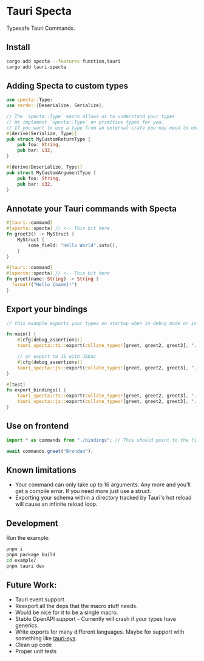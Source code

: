 # Tauri Specta

Typesafe Tauri Commands.

## Install

```bash
cargo add specta --features function,tauri
cargo add tauri-specta
```

## Adding Specta to custom types

```rust
use specta::Type;
use serde::{Deserialize, Serialize};

// The `specta::Type` macro allows us to understand your types
// We implement `specta::Type` on primitive types for you.
// If you want to use a type from an external crate you may need to enable the feature on Specta.
#[derive(Serialize, Type)]
pub struct MyCustomReturnType {
    pub foo: String,
    pub bar: i32,
}

#[derive(Deserialize, Type)]
pub struct MyCustomArgumentType {
    pub foo: String,
    pub bar: i32,
}
```

## Annotate your Tauri commands with Specta

```rust
#[tauri::command]
#[specta::specta] // <-- This bit here
fn greet3() -> MyStruct {
    MyStruct {
        some_field: "Hello World".into(),
    }
}

#[tauri::command]
#[specta::specta] // <-- This bit here
fn greet(name: String) -> String {
  format!("Hello {name}!")
}
```

## Export your bindings

```rust
// this example exports your types on startup when in debug mode or in a unit test. You can do whatever.

fn main() {
    #[cfg(debug_assertions)]
    tauri_specta::ts::export(collate_types![greet, greet2, greet3], "../src/bindings.ts").unwrap();

    // or export to JS with JSDoc
    #[cfg(debug_assertions)]
    tauri_specta::js::export(collate_types![greet, greet2, greet3], "../src/bindings.js").unwrap();
}

#[test]
fn export_bindings() {
    tauri_specta::ts::export(collate_types![greet, greet2, greet3], "../src/bindings.ts").unwrap();
    tauri_specta::js::export(collate_types![greet, greet2, greet3], "../src/bindings.js").unwrap();
}
```

## Use on frontend

```ts
import * as commands from "./bindings"; // This should point to the file we export from Rust

await commands.greet("Brendan");
```

## Known limitations

 - Your command can only take up to 16 arguments. Any more and you'll get a compile error. If you need more just use a struct.
 - Exporting your schema within a directory tracked by Tauri's hot reload will cause an infinite reload loop.

## Development

Run the example:

```bash
pnpm i
pnpm package build
cd example/
pnpm tauri dev
```

## Future Work:

 - Tauri event support
 - Reexport all the deps that the macro stuff needs.
 - Would be nice for it to be a single macro.
 - Stable OpenAPI support - Currently will crash if your types have generics.
 - Write exports for many different languages. Maybe for support with something like [tauri-sys](https://github.com/JonasKruckenberg/tauri-sys).
 - Clean up code
 - Proper unit tests
